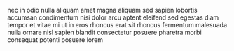 nec in odio nulla aliquam amet magna aliquam sed sapien lobortis accumsan
condimentum nisi dolor arcu aptent eleifend sed egestas diam tempor et vitae mi
ut in eros rhoncus erat sit rhoncus fermentum malesuada nulla ornare nisl
sapien blandit consectetur posuere pharetra morbi consequat potenti posuere
lorem